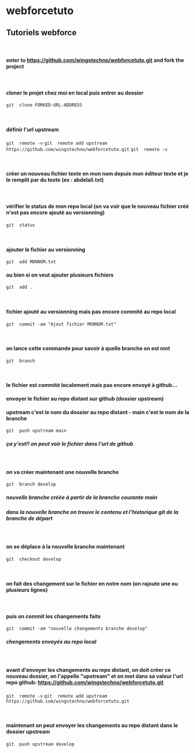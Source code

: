 # webforcetuto
## Tutoriels webforce

<p>&nbsp;</p>

#### enter to https://github.com/wingstechno/webforcetuto.git and fork the project

<p>&nbsp;</p>

#### cloner le projet chez moi en local puis entrer au dossier
```git  clone FORKED-URL-ADDRESS```

<p>&nbsp;</p>

#### définir l'url upstream
```git  remote -v```
```git  remote add upstream https://github.com/wingstechno/webforcetuto.git```
```git  remote -v```

<p>&nbsp;</p>

#### créer un nouveau fichier texte en mon nom depuis mon éditeur texte et je le remplit par du texte (ex : abdelali.txt)

<p>&nbsp;</p>

#### vérifier le status de mon repo local (on va voir que le nouveau fichier créé n'est pas encore ajouté au versionning)
```git  status```

<p>&nbsp;</p>

#### ajouter le fichier au versionning
```git  add MONNOM.txt```
#### ou bien si on veut ajouter plusieurs fichiers
```git  add .```

<p>&nbsp;</p>

#### fichier ajouté au versionning mais pas encore commité au repo local
```git  commit -am "Ajout fichier MONNOM.txt"```

<p>&nbsp;</p>

#### on lance cette commande pour savoir à quelle branche on est mnt
```git  branch```

<p>&nbsp;</p>

#### le fichier est commité localement mais pas encore envoyé à github...
#### envoyer le fichier au repo distant sur github (dossier upstream)
#### upstream c'est le nom du dossier au repo distant - main c'est le nom de la branche
```git  push upstream main```
##### ça y'est!! on peut voir le fichier dans l'url de github

<p>&nbsp;</p>

#### on va créer maintenant une nouvelle branche
```git  branch develop```
##### nouvelle branche créée à partir de la branche courante main
##### dans la nouvelle branche on trouve le contenu et l'historique git de la branche de départ

<p>&nbsp;</p>

#### on se déplace à la nouvelle branche maintenant
```git  checkout develop```

<p>&nbsp;</p>

#### on fait des changement sur le fichier en notre nom (on rajoute une ou plusieurs lignes)

<p>&nbsp;</p>

#### puis on commit les changements faits
```git  commit -am "nouvelle changements branche develop"```
##### chengements envoyés au repo local

<p>&nbsp;</p>

#### avant d'envoyer les changements au repo distant, on doit créer ce nouveau dossier, on l'appelle "upstream" et on met dans sa valeur l'url repo github: https://github.com/wingstechno/webforcetuto.git
```git  remote -v```
```git  remote add upstream https://github.com/wingstechno/webforcetuto.git```

<p>&nbsp;</p>

#### maintenant on peut envoyer les changements au repo distant dans le dossier upstream
```git  push upstream develop```
